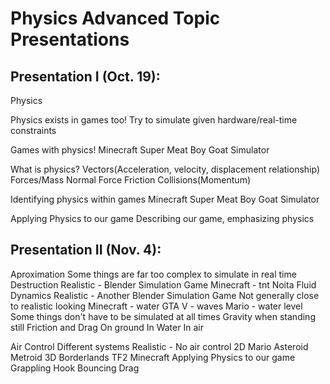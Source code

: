 # Physics Advanced Topic Presentations

## Presentation I (Oct. 19):
Physics

Physics exists in games too!
	Try to simulate given hardware/real-time constraints

Games with physics!
	Minecraft
	Super Meat Boy
	Goat Simulator

What is physics?
	Vectors(Acceleration, velocity, displacement relationship)
	Forces/Mass
	Normal Force
	Friction
	Collisions(Momentum)
	
Identifying physics within games
	Minecraft
	Super Meat Boy
	Goat Simulator

Applying Physics to our game
	Describing our game, emphasizing physics

	


## Presentation II (Nov. 4):

Aproximation
  Some things are far too complex to simulate in real time
   Destruction
    Realistic - Blender Simulation
    Game
     Minecraft - tnt
     Noita
   Fluid Dynamics
    Realistic - Another Blender Simulation
    Game
     Not generally close to realistic looking
     Minecraft - water
     GTA V - waves
     Mario - water level
 Some things don't have to be simulated at all times
  Gravity when standing still
 Friction and Drag
 On ground
 In Water
 In air
 
Air Control
 Different systems
  Realistic - No air control
  2D
   Mario
   Asteroid
   Metroid
  3D
   Borderlands
   TF2
   Minecraft
 Applying Physics to our game
 Grappling Hook
 Bouncing
 Drag
